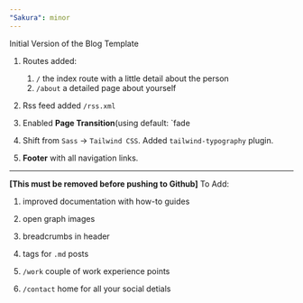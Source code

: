 ```yaml
---
"Sakura": minor
---
```


Initial Version of the Blog Template

1. Routes added:
	1. `/` the index route with a little detail about the person
	2. `/about` a detailed page about yourself

2. Rss feed added `/rss.xml`

3. Enabled **Page Transition**(using default: `fade

4. Shift from `Sass` -> `Tailwind CSS`.
	Added `tailwind-typography` plugin.

5. **Footer** with all navigation links.

---

**[This must be removed before pushing to Github]**
To Add:

1. improved documentation with how-to guides

2. open graph images

3. breadcrumbs in header

4. tags for `.md` posts

5. `/work` couple of work experience points

6. `/contact` home for all your social detials